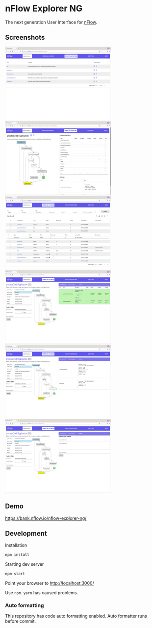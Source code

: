 # nFlow Explorer NG

The next generation User Interface for [nFlow](https://github.com/NitorCreations/nflow).

## Screenshots

<img src="https://raw.githubusercontent.com/NitorCreations/nflow/master/nflow-explorer-ng/screenshots/nflow-explorer-workflow-definition-list.png" width="345" height="240">
<img src="https://raw.githubusercontent.com/NitorCreations/nflow/master/nflow-explorer-ng/screenshots/nflow-explorer-workflow-definition.png" width="345" height="240">
<img src="https://raw.githubusercontent.com/NitorCreations/nflow/master/nflow-explorer-ng/screenshots/nflow-explorer-workflow-instance-list.png" width="345" height="240">
<img src="https://raw.githubusercontent.com/NitorCreations/nflow/master/nflow-explorer-ng/screenshots/nflow-explorer-workflow-instance.png" width="345" height="240">
<img src="https://raw.githubusercontent.com/NitorCreations/nflow/master/nflow-explorer-ng/screenshots/nflow-explorer-workflow-instance-variables.png" width="345" height="240">
<img src="https://raw.githubusercontent.com/NitorCreations/nflow/master/nflow-explorer-ng/screenshots/nflow-explorer-workflow-instance-manage.png" width="345" height="240">

## Demo

<https://bank.nflow.io/nflow-explorer-ng/>

## Development

Installation

```sh
npm install
```

Starting dev server

```sh
npm start
```

Point your browser to <http://localhost:3000/>

Use `npm`. `yarn` has caused problems.

### Auto formatting

This repository has code auto formatting enabled. Auto formatter runs before commit.
